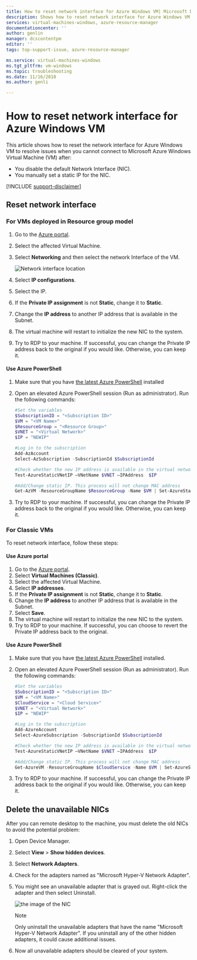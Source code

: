 ```yaml
---
title: How to reset network interface for Azure Windows VM| Microsoft Docs
description: Shows how to reset network interface for Azure Windows VM
services: virtual-machines-windows, azure-resource-manager
documentationcenter: ''
author: genlin
manager: dcscontentpm
editor: ''
tags: top-support-issue, azure-resource-manager

ms.service: virtual-machines-windows
ms.tgt_pltfrm: vm-windows
ms.topic: troubleshooting
ms.date: 11/16/2018
ms.author: genli

---
```

# How to reset network interface for Azure Windows VM 

This article shows how to reset the network interface for Azure Windows VM to resolve issues when you cannot connect to Microsoft Azure Windows Virtual Machine (VM) after:

* You disable the default Network Interface (NIC). 
* You manually set a static IP for the NIC. 

[!INCLUDE [support-disclaimer](../../../includes/support-disclaimer.md)]

## Reset network interface

### For VMs deployed in Resource group model

1.	Go to the [Azure portal](https://ms.portal.azure.com).
2.	Select the affected Virtual Machine.
3.	Select **Networking** and then select the network Interface of the VM.

    ![Network interface location](./media/reset-network-interface/select-network-interface-vm.png)
    
4.	Select **IP configurations**.
5.	Select the IP. 
6.	If the **Private IP assignment**  is not  **Static**, change it to **Static**.
7.	Change the **IP address** to another IP address that is available in the Subnet.
8. The virtual machine will restart to initialize the new NIC to the system.
9.	Try to RDP to your machine.	If successful, you can change the Private IP address back to the original if you would like. Otherwise, you can keep it. 

#### Use Azure PowerShell

1. Make sure that you have [the latest Azure PowerShell](https://docs.microsoft.com/powershell/azure/overview) installed
2. Open an elevated Azure PowerShell session (Run as administrator). Run the following commands:

    ```powershell
    #Set the variables 
    $SubscriptionID = "<Subscription ID>"​
    $VM = "<VM Name>"
    $ResourceGroup = "<Resource Group>"
    $VNET = "<Virtual Network>"
    $IP = "NEWIP"

    #Log in to the subscription​ 
    Add-AzAccount
    Select-AzSubscription -SubscriptionId $SubscriptionId 
    
    #Check whether the new IP address is available in the virtual network.
    Test-AzureStaticVNetIP –VNetName $VNET –IPAddress  $IP

    #Add/Change static IP. This process will not change MAC address
    Get-AzVM -ResourceGroupName $ResourceGroup -Name $VM | Set-AzureStaticVNetIP -IPAddress $IP | Update-AzVM
    ```
3. Try to RDP to your machine.	If successful, you can change the Private IP address back to the original if you would like. Otherwise, you can keep it.

### For Classic VMs

To reset network interface, follow these steps:

#### Use Azure portal

1.	Go to the [Azure portal]( https://ms.portal.azure.com).
2.	Select **Virtual Machines (Classic)**.
3.	Select the affected Virtual Machine.
4.	Select **IP addresses**.
5.	If the **Private IP assignment**  is not  **Static**, change it to **Static**.
6.	Change the **IP address** to another IP address that is available in the Subnet.
7.	Select **Save**.
8.	The virtual machine will restart to initialize the new NIC to the system.
9.	Try to RDP to your machine.	If successful, you can choose to revert the Private IP address back to the original.  

#### Use Azure PowerShell

1. Make sure that you have [the latest Azure PowerShell](https://docs.microsoft.com/powershell/azure/overview) installed.
2. Open an elevated Azure PowerShell session (Run as administrator). Run the following commands:

    ```powershell
    #Set the variables 
    $SubscriptionID = "<Subscription ID>"​
    $VM = "<VM Name>"
    $CloudService = "<Cloud Service>"
    $VNET = "<Virtual Network>"
    $IP = "NEWIP"

    #Log in to the subscription​ 
    Add-AzureAccount
    Select-AzureSubscription -SubscriptionId $SubscriptionId 

    #Check whether the new IP address is available in the virtual network.
    Test-AzureStaticVNetIP –VNetName $VNET –IPAddress  $IP
    
    #Add/Change static IP. This process will not change MAC address
    Get-AzureVM -ResourceGroupName $CloudService -Name $VM | Set-AzureStaticVNetIP -IPAddress $IP |Update-AzureVM
    ```
3. Try to RDP to your machine. If successful, you can change the Private IP address back to the original if you would like. Otherwise, you can keep it. 

## Delete the unavailable NICs
After you can remote desktop to the machine, you must delete the old NICs to avoid the potential problem:

1.	Open Device Manager.
2.	Select **View** > **Show hidden devices**.
3.	Select **Network Adapters**. 
4.	Check for the adapters named as "Microsoft Hyper-V Network Adapter".
5.	You might see an unavailable adapter that is grayed out. Right-click the adapter and then select Uninstall.

    ![the image of the NIC](media/reset-network-interface/nicpage.png)

    > [!NOTE]
    > Only uninstall the unavailable adapters that have the name "Microsoft Hyper-V Network Adapter". If you uninstall any of the other hidden adapters, it could cause additional issues.
    >
    >

6.	Now all unavailable adapters should be cleared of your system.
